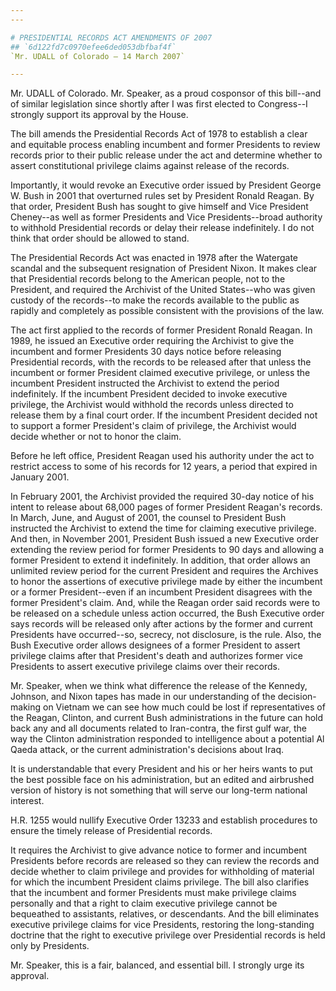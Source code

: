 ```yaml
---
---

# PRESIDENTIAL RECORDS ACT AMENDMENTS OF 2007
## `6d122fd7c0970efee6ded053dbfbaf4f`
`Mr. UDALL of Colorado — 14 March 2007`

---
```



Mr. UDALL of Colorado. Mr. Speaker, as a proud cosponsor of this 
bill--and of similar legislation since shortly after I was first 
elected to Congress--I strongly support its approval by the House.

The bill amends the Presidential Records Act of 1978 to establish a 
clear and equitable process enabling incumbent and former Presidents to 
review records prior to their public release under the act and 
determine whether to assert constitutional privilege claims against 
release of the records.

Importantly, it would revoke an Executive order issued by President 
George W. Bush in 2001 that overturned rules set by President Ronald 
Reagan. By that order, President Bush has sought to give himself and 
Vice President Cheney--as well as former Presidents and Vice 
Presidents--broad authority to withhold Presidential records or delay 
their release indefinitely. I do not think that order should be allowed 
to stand.

The Presidential Records Act was enacted in 1978 after the Watergate 
scandal and the subsequent resignation of President Nixon. It makes 
clear that Presidential records belong to the American people, not to 
the President, and required the Archivist of the United States--who was 
given custody of the records--to make the records available to the 
public as rapidly and completely as possible consistent with the 
provisions of the law.

The act first applied to the records of former President Ronald 
Reagan. In 1989, he issued an Executive order requiring the Archivist 
to give the incumbent and former Presidents 30 days notice before 
releasing Presidential records, with the records to be released after 
that unless the incumbent or former President claimed executive 
privilege, or unless the incumbent President instructed the Archivist 
to extend the period indefinitely. If the incumbent President decided 
to invoke executive privilege, the Archivist would withhold the records 
unless directed to release them by a final court order. If the 
incumbent President decided not to support a former President's claim 
of privilege, the Archivist would decide whether or not to honor the 
claim.

Before he left office, President Reagan used his authority under the 
act to restrict access to some of his records for 12 years, a period 
that expired in January 2001.

In February 2001, the Archivist provided the required 30-day notice 
of his intent to release about 68,000 pages of former President 
Reagan's records. In March, June, and August of 2001, the counsel to 
President Bush instructed the Archivist to extend the time for claiming 
executive privilege. And then, in November 2001, President Bush issued 
a new Executive order extending the review period for former Presidents 
to 90 days and allowing a former President to extend it indefinitely. 
In addition, that order allows an unlimited review period for the 
current President and requires the Archives to honor the assertions of 
executive privilege made by either the incumbent or a former 
President--even if an incumbent President disagrees with the former 
President's claim. And, while the Reagan order said records were to be 
released on a schedule unless action occurred, the Bush Executive order 
says records will be released only after actions by the former and 
current Presidents have occurred--so, secrecy, not disclosure, is the 
rule. Also, the Bush Executive order allows designees of a former 
President to assert privilege claims after that President's death and 
authorizes former vice Presidents to assert executive privilege claims 
over their records.


Mr. Speaker, when we think what difference the release of the 
Kennedy, Johnson, and Nixon tapes has made in our understanding of the 
decision-making on Vietnam we can see how much could be lost if 
representatives of the Reagan, Clinton, and current Bush 
administrations in the future can hold back any and all documents 
related to Iran-contra, the first gulf war, the way the Clinton 
administration responded to intelligence about a potential Al Qaeda 
attack, or the current administration's decisions about Iraq.

It is understandable that every President and his or her heirs wants 
to put the best possible face on his administration, but an edited and 
airbrushed version of history is not something that will serve our 
long-term national interest.

H.R. 1255 would nullify Executive Order 13233 and establish 
procedures to ensure the timely release of Presidential records.

It requires the Archivist to give advance notice to former and 
incumbent Presidents before records are released so they can review the 
records and decide whether to claim privilege and provides for 
withholding of material for which the incumbent President claims 
privilege. The bill also clarifies that the incumbent and former 
Presidents must make privilege claims personally and that a right to 
claim executive privilege cannot be bequeathed to assistants, 
relatives, or descendants. And the bill eliminates executive privilege 
claims for vice Presidents, restoring the long-standing doctrine that 
the right to executive privilege over Presidential records is held only 
by Presidents.

Mr. Speaker, this is a fair, balanced, and essential bill. I strongly 
urge its approval.